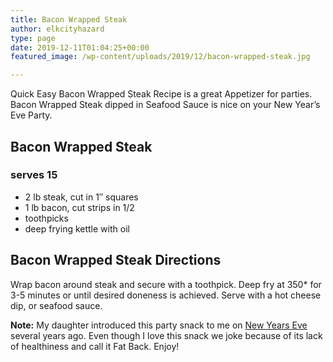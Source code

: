 ```yaml
---
title: Bacon Wrapped Steak
author: elkcityhazard
type: page
date: 2019-12-11T01:04:25+00:00
featured_image: /wp-content/uploads/2019/12/bacon-wrapped-steak.jpg

---
```

Quick Easy Bacon Wrapped Steak Recipe is a great Appetizer for parties. Bacon Wrapped Steak dipped in Seafood Sauce is nice on your New Year&#8217;s Eve Party.

## Bacon Wrapped Steak

### serves 15

  * 2 lb steak, cut in 1&#8243; squares
  * 1 lb bacon, cut strips in 1/2
  * toothpicks
  * deep frying kettle with oil

## Bacon Wrapped Steak Directions

Wrap bacon around steak and secure with a toothpick. Deep fry at 350* for 3-5 minutes or until desired doneness is achieved. Serve with a hot cheese dip, or seafood sauce.

**Note:** My daughter introduced this party snack to me on [New Years Eve][1] several years ago. Even though I love this snack we joke because of its lack of healthiness and call it Fat Back. Enjoy!

 [1]: /wordpress/recipes-for-special-occasions-and-events/